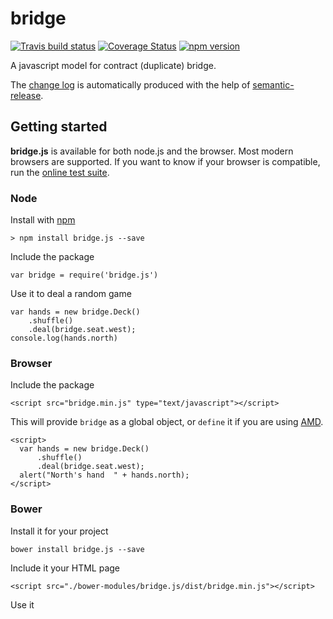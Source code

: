 # bridge
[![Travis build status](https://travis-ci.org/richardschneider/bridge.svg)](https://travis-ci.org/richardschneider/bridge)
[![Coverage Status](https://coveralls.io/repos/github/richardschneider/bridge/badge.svg?branch=master)](https://coveralls.io/github/richardschneider/bridge?branch=master)
[![npm version](https://badge.fury.io/js/bridge.js.svg)](https://badge.fury.io/js/bridge.js) 

A javascript model for contract (duplicate) bridge.

The [change log](https://github.com/richardschneider/bridge/releases) is automatically produced with
the help of [semantic-release](https://github.com/semantic-release/semantic-release).

## Getting started

**bridge.js** is available for both node.js and the browser.  Most modern browsers are supported.  If you want to know if your browser is compatible, run the [online test suite](https://rawgit.com/richardschneider/bridge/master/test/index.html).

### Node

Install with [npm](http://blog.npmjs.org/post/85484771375/how-to-install-npm)

    > npm install bridge.js --save

Include the package

    var bridge = require('bridge.js')

Use it to deal a random game

    var hands = new bridge.Deck()
        .shuffle()
        .deal(bridge.seat.west);
    console.log(hands.north)

### Browser

Include the package

    <script src="bridge.min.js" type="text/javascript"></script>

This will provide `bridge` as a global object, or `define` it if you are using [AMD](https://en.wikipedia.org/wiki/Asynchronous_module_definition).

    <script>
      var hands = new bridge.Deck()
          .shuffle()
          .deal(bridge.seat.west);
      alert("North's hand  " + hands.north);
    </script>


### Bower

Install it for your project

    bower install bridge.js --save
    
Include it your HTML page

    <script src="./bower-modules/bridge.js/dist/bridge.min.js"></script>
    
Use it

